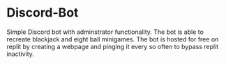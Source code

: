 # Discord-Bot
Simple Discord bot with adminstrator functionality. The bot is able to recreate blackjack and eight ball minigames.
The bot is hosted for free on replit by creating a webpage and pinging it every so often to bypass
replit inactivity.
